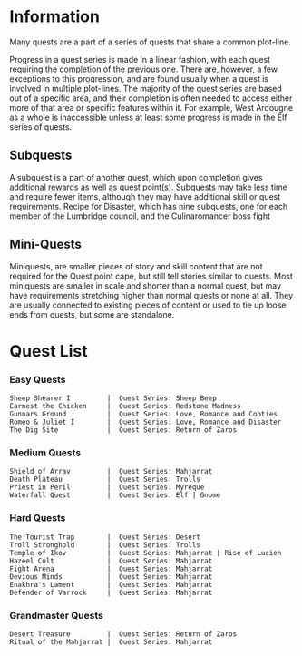 # Information
Many quests are a part of a series of quests that share a common plot-line. 

Progress in a quest series is made in a linear fashion, with each quest requiring the completion of the previous one. There are, however, a few exceptions to this progression, and are found usually when a quest is involved in multiple plot-lines. 
The majority of the quest series are based out of a specific area, and their completion is often needed to access either more of that area or specific features within it. For example, West Ardougne as a whole is inaccessible unless at least some progress is made in the Elf series of quests. 

## Subquests
A subquest is a part of another quest, which upon completion gives additional rewards as well as quest point(s). Subquests may take less time and require fewer items, although they may have additional skill or quest requirements. 
Recipe for Disaster, which has nine subquests, one for each member of the Lumbridge council, and the Culinaromancer boss fight 

## Mini-Quests
Miniquests, are smaller pieces of story and skill content that are not required for the Quest point cape, but still tell stories similar to quests. Most miniquests are smaller in scale and shorter than a normal quest, but may have requirements stretching higher than normal quests or none at all. They are usually connected to existing pieces of content or used to tie up loose ends from quests, but some are standalone. 

# Quest List
### Easy Quests
```
Sheep Shearer I         |  Quest Series: Sheep Beep
Earnest the Chicken     |  Quest Series: Redstone Madness
Gunnars Ground          |  Quest Series: Love, Romance and Cooties
Romeo & Juliet I        |  Quest Series: Love, Romance and Disaster
The Dig Site            |  Quest Series: Return of Zaros
```
### Medium Quests
```
Shield of Arrav         |  Quest Series: Mahjarrat
Death Plateau           |  Quest Series: Trolls
Priest in Peril         |  Quest Series: Myreque
Waterfall Quest         |  Quest Series: Elf | Gnome
```
### Hard Quests
```
The Tourist Trap        |  Quest Series: Desert
Troll Stronghold        |  Quest Series: Trolls
Temple of Ikov          |  Quest Series: Mahjarrat | Rise of Lucien
Hazeel Cult             |  Quest Series: Mahjarrat
Fight Arena             |  Quest Series: Mahjarrat
Devious Minds           |  Quest Series: Mahjarrat
Enakhra's Lament        |  Quest Series: Mahjarrat
Defender of Varrock     |  Quest Series: Mahjarrat
```
### Grandmaster Quests
```
Desert Treasure         |  Quest Series: Return of Zaros
Ritual of the Mahjarrat |  Quest Series: Mahjarrat

